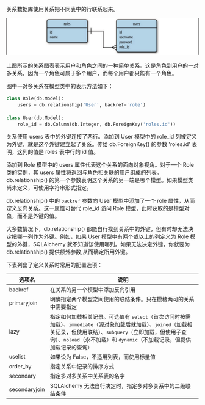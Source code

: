关系数据库使用关系把不同表中的行联系起来。

![relational-database](relational-database.png)

上图所示的关系图表表示用户和角色之间的一种简单关系。这是角色到用户的一对多关系，因为一个角色可属于多个用户，而每个用户都只能有一个角色。

图中一对多关系在模型类中的表示方法如下：

```python
class Role(db.Model):
    users = db.relationship('User', backref='role')

class User(db.Model):
    role_id = db.Column(db.Integer, db.ForeignKey('roles.id'))
```

关系使用 users 表中的外键连接了两行。添加到 User 模型中的 role_id 列被定义为外键，就是这个外键建立起了关系。传给 db.ForeignKey() 的参数 'roles.id' 表明，这列的值是 roles 表中行的 id 值。

添加到 Role 模型中的 users 属性代表这个关系的面向对象视角。对于一个 Role 类的实例，其 users 属性将返回与角色相关联的用户组成的列表。db.relationship() 的第一个参数表明这个关系的另一端是哪个模型。如果模型类尚未定义，可使用字符串形式指定。

db.relationship() 中的 `backref` 参数向 User 模型中添加了一个 role 属性，从而定义反向关系。这一属性可替代 role_id 访问 Role 模型，此时获取的是模型对象，而不是外键的值。

大多数情况下，db.relationship() 都能自行找到关系中的外键，但有时却无法决定把哪一列作为外键。例如，如果 User 模型中有两个或以上的列定义为 Role 模型的外键，SQLAlchemy 就不知道该使用哪列。如果无法决定外键，你就要为 db.relationship() 提供额外参数,从而确定所用外键。

下表列出了定义关系时常用的配置选项：

选项名|说明
---|---
backref|在关系的另一个模型中添加反向引用
primaryjoin|明确指定两个模型之间使用的联结条件。只在模棱两可的关系中需要指定
lazy|指定如何加载相关记录。可选值有 `select`（首次访问时按需加载）、`immediate`（源对象加载后就加载）、`joined`（加载相关记录，但使用联结）、`subquery`（立即加载，但使用子查询）、`noload`（永不加载）和 `dynamic`（不加载记录，但提供加载记录的查询）
uselist|如果设为 False，不适用列表，而使用标量值
order_by|指定关系中记录的排序方式
secondary|指定多对多关系中关系表的名字
secondaryjoin|SQLAlchemy 无法自行决定时，指定多对多关系中的二级联结条件
